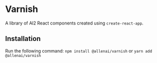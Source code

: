# Varnish
A library of AI2 React components created using `create-react-app`.

## Installation
Run the following command:
`npm install @allenai/varnish`
or
`yarn add @allenai/varnish`

